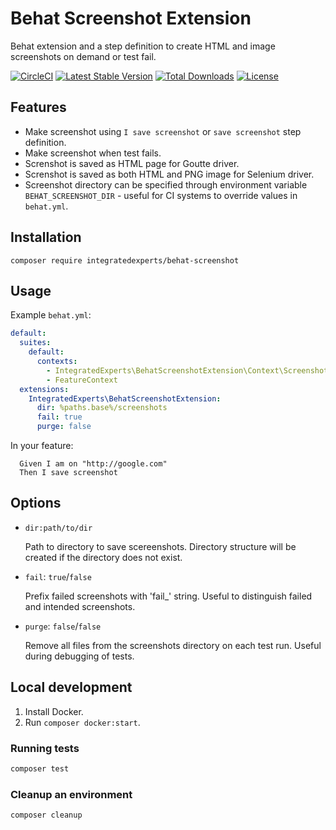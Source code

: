 # Behat Screenshot Extension
Behat extension and a step definition to create HTML and image screenshots on demand or test fail.

[![CircleCI](https://circleci.com/gh/integratedexperts/behat-screenshot.svg?style=shield)](https://circleci.com/gh/integratedexperts/behat-screenshot)
[![Latest Stable Version](https://poser.pugx.org/integratedexperts/behat-screenshot/v/stable)](https://packagist.org/packages/integratedexperts/behat-screenshot)
[![Total Downloads](https://poser.pugx.org/integratedexperts/behat-screenshot/downloads)](https://packagist.org/packages/integratedexperts/behat-screenshot)
[![License](https://poser.pugx.org/integratedexperts/behat-screenshot/license)](https://packagist.org/packages/integratedexperts/behat-screenshot)

## Features
* Make screenshot using `I save screenshot` or `save screenshot` step definition.
* Make screenshot when test fails.
* Screnshot is saved as HTML page for Goutte driver.
* Screnshot is saved as both HTML and PNG image for Selenium driver.
* Screenshot directory can be specified through environment variable `BEHAT_SCREENSHOT_DIR` - useful for CI systems to override values in `behat.yml`.

## Installation
`composer require integratedexperts/behat-screenshot`

## Usage
Example `behat.yml`:
```yaml
default:
  suites:
    default:
      contexts:
        - IntegratedExperts\BehatScreenshotExtension\Context\ScreenshotContext
        - FeatureContext
  extensions:
    IntegratedExperts\BehatScreenshotExtension:
      dir: %paths.base%/screenshots
      fail: true
      purge: false
```

In your feature:
```
  Given I am on "http://google.com"  
  Then I save screenshot
```

## Options

- `dir:path/to/dir`

  Path to directory to save scereenshots. Directory structure will be created if the directory does not exist.
  
- `fail`: `true`/`false`
  
  Prefix failed screenshots with 'fail_' string. Useful to distinguish failed and intended screenshots.
      
- `purge`: `false`/`false`
  
  Remove all files from the screenshots directory on each test run. Useful during debugging of tests.

## Local development
1. Install Docker.
2. Run `composer docker:start`.

### Running tests
```bash
composer test
```
### Cleanup an environment
```bash
composer cleanup
```
